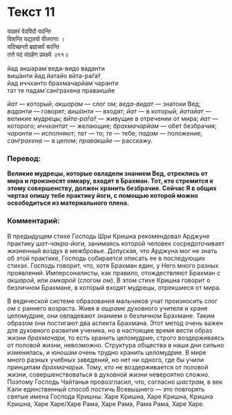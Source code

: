 # Текст 11

यदक्षरं वेदविदो वदन्ति  
विशन्ति यद्यतयो वीतरागाः ।  
यदिच्छन्तो ब्रह्मचर्यं चरन्ति  
तत्ते पदं संग्रहेण प्रवक्ष्ये ॥११॥

йад акшарам̇ веда-видо ваданти  
виш́анти йад йатайо вӣта-ра̄га̄т̣  
йад иччханто брахмачарйам̇ чаранти  
тат те падам̇ сан̇грахен̣а правакшйе

_йат_ — который; _акшарам_ — слог ом; _веда-видат̣_ — знатоки Вед; _ваданти_ — говорят; _виш́анти_ — входят; _йат_ — в который; _йатайат̣_ — великие мудрецы; _вӣта-ра̄га̄т̣_ — живущие в отречении от мира; _йат_ — которого; _иччхантат̣_ — желающие; _брахмачарйам_ — обет безбрачия; _чаранти_ — исполняют; _тат_ — то; _те_ — тебе; _падам_ — положение; _сан̇грахен̣а_ — в целом; _правакшйе_ — расскажу.

### Перевод:

**Великие мудрецы, которые овладели знанием Вед, отреклись от мира и произносят омкару, входят в Брахман. Тот, кто стремится к этому совершенству, должен хранить безбрачие. Сейчас Я в общих чертах опишу тебе практику йоги, с помощью которой можно освободиться из материального плена.**

### Комментарий:

В предыдущем стихе Господь Шри Кришна рекомендовал Арджуне практику _шат-чакра-йоги,_ занимаясь которой человек сосредоточивает жизненный воздух в межбровье. Допуская, что Арджуна мог не знать об этой практике, Господь собирается описать ее в последующих стихах. Господь говорит, что, хотя Брахман един, у Него много разных проявлений. Имперсоналисты, как правило, отождествляют Брахман с _акшарой,_ или _омкарой_ (слогом _ом_). В этом стихе Кришна говорит о безличном Брахмане, в который входят мудрецы, отрекшиеся от мира.

В ведической системе образования мальчиков учат произносить слог _ом_ с раннего возраста. Живя в _ашраме_ духовного учителя и храня целомудрие, они овладевают знанием о безличном Брахмане. Таким образом они постигают два аспекта Брахмана. Этот метод очень важен для духовного развития ученика, но в настоящее время вести образ жизни _брахмачари,_ то есть хранить целомудрие, строго воздерживаясь от половой жизни, невозможно. Структура общества в наши дни сильно изменилась, и юношам очень трудно хранить целомудрие. В мире много разных учебных заведений, но нет ни одного, где бы учили принципам _брахмачарьи._ Тому, кто не воздерживается от половой жизни, совершенствоваться в духовной жизни невероятно сложно. Поэтому Господь Чайтанья провозгласил, что, согласно _шастрам,_ в век Кали единственный способ постичь Всевышнего — это повторять святые имена Господа Кришны: Харе Кришна, Харе Кришна, Кришна Кришна, Харе Харе/Харе Рама, Харе Рама, Рама Рама, Харе Харе.
